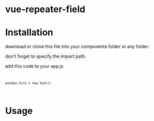 # vue-repeater-field

# Installation
download or clone this file into your components folder or any folder.

don't forget to specify the import path.

add this code to your app.js
<code>
      
    window.fire = new Vue();

</code>

# Usage
<code>
    <template>
  
    <div class="form-group">
    
      <label for="feature">Features </label>

      <repeater-input :dataValue="featureData" @dataFeature="featureData = $event"></repeater-input>

      <pre>{{ featureData }}</pre>
  
    </div> 

    </template>


    <script>
  
    import RepeaterInputComponent from '../../components/repeaterField';

    export default {

        components: {

         'repeater-field': RepeaterInputComponent

        },

         data() {

            return {

             featureData: [{}]

             }

         },
         
         methods: {
         
            reset() {
         
                fire.$emit('reset');
         
            }
         
         }

    }

    </script>
</code>




# ENJOY
